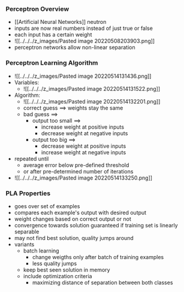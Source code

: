 ### Perceptron Overview
+ [[Artificial Neural Networks]] neutron
+ inputs are now real numbers instead of just true or false
+ each input has a certain weight
+ ![[../../../z_images/Pasted image 20220508203903.png]]
+ perceptron networks allow non-linear separation

### Perceptron Learning Algorithm
+ ![[../../../z_images/Pasted image 20220514131436.png]]
+ Variables:
	+ ![[../../../z_images/Pasted image 20220514131522.png]]
+ Algorithm:
	+ ![[../../../z_images/Pasted image 20220514132201.png]]
	+ correct guess ==> weights stay the same
	+ bad guess ==>
		+ output too small ==>
			+ increase weight at positive inputs
			+ decrease weight at negative inputs
		+  output too big ==>
			+ decrease weight at positive inputs
			+ increase weight at negative inputs
+ repeated until 
	+ average error below pre-defined threshold
	+ or after pre-determined number of iterations
+ ![[../../../z_images/Pasted image 20220514133250.png]]

### PLA Properties
+ goes over set of examples
+ compares each example's output with desired output
+ weight changes based on correct output or not
+ convergence towards solution guaranteed if training set is linearly separable
+ may not find best solution, quality jumps around 
+ variants
	+ batch learning
		+ change weigths only after batch of training examples
		+ less quality jumps
	+ keep best seen solution in memory
	+ include optimization criteria
		+ maximizing distance of separation between both classes